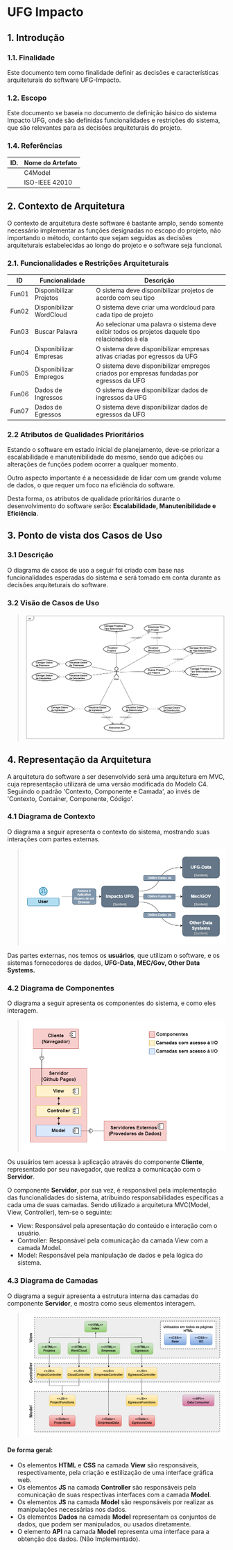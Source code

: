 # UFG Impacto

## 1. Introdução

### 1.1. Finalidade

  Este documento tem como finalidade definir as decisões e características arquiteturais do software UFG-Impacto.

### 1.2. Escopo

  Este documento se baseia no documento de definição básico do sistema Impacto UFG, onde são definidas funcionalidades e restrições do sistema, que são relevantes para as decisões arquiteturais do projeto.
 
### 1.4. Referências 
 
| ID. | Nome do Artefato |
| --  |     --           |
|     | C4Model          |
|     | ISO-IEEE 42010   |


## 2. Contexto de Arquitetura

O contexto de arquitetura deste software é bastante amplo, sendo somente necessário implementar as funções designadas no escopo do projeto, não importando o método, contanto que sejam seguidas as decisões arquiteturais estabelecidas ao longo do projeto e o software seja funcional. 

### 2.1. Funcionalidades e Restrições Arquiteturais

|ID|Funcionalidade|Descrição|
|--|--|--|
|Fun01|Disponibilizar Projetos|O sistema deve disponibilizar projetos de acordo com seu tipo|
|Fun02|Disponibilizar WordCloud|O sistema deve criar uma wordcloud para cada tipo de projeto|
|Fun03|Buscar Palavra|Ao selecionar uma palavra o sistema deve exibir todos os projetos daquele tipo relacionados à ela|
|Fun04|Disponibilizar Empresas|O sistema deve disponibilizar empresas ativas criadas por egressos da UFG|
|Fun05|Disponibilizar Empregos|O sistema deve disponibilizar empregos criados por empresas fundadas por egressos da UFG|
|Fun06|Dados de Ingressos|O sistema deve disponibilizar dados de ingressos da UFG|
|Fun07|Dados de Egressos|O sistema deve disponibilizar dados de egressos da UFG|

### 2.2 Atributos de Qualidades Prioritários

Estando o software em estado inicial de planejamento, deve-se priorizar a escalabilidade e manutenibilidade do mesmo, sendo que adições ou alterações de funções podem ocorrer a qualquer momento. 

Outro aspecto importante é a necessidade de lidar com um grande volume de dados, o que requer um foco na eficiência do software. 

Desta forma, os atributos de qualidade prioritários durante o desenvolvimento do software serão: **Escalabilidade, Manutenibilidade e Eficiência**.

## 3. Ponto de vista dos Casos de Uso

### 3.1 Descrição

O diagrama de casos de uso a seguir foi criado com base nas funcionalidades esperadas do sistema e será tomado em conta durante as decisões arquiteturais do software.

### 3.2 Visão de Casos de Uso

>![Image](https://github.com/Dener-arx/ufg-impacto/blob/main/Arquitetura/Imagem/Casos%20de%20Uso.png)

## 4. Representação da Arquitetura

  A arquitetura do software a ser desenvolvido será uma arquitetura em MVC, cuja representação utilizará de uma versão modificada do Modelo C4. Seguindo o padrão 'Contexto, Componente e Camada', ao invés de 'Contexto, Container, Componente, Código'. 

### 4.1 Diagrama de Contexto

O diagrama a seguir apresenta o contexto do sistema, mostrando suas interações com partes externas.

>![Image](https://github.com/Dener-arx/ufg-impacto/blob/main/Arquitetura/Imagem/Diagrama%20de%20Contexto.png)

Das partes externas, nos temos os **usuários**, que utilizam o software, e os sistemas fornecedores de dados, **UFG-Data, MEC/Gov, Other Data Systems.**

### 4.2 Diagrama de Componentes

 O diagrama a seguir apresenta os componentes do sistema, e como eles interagem.
 
>![Image](https://github.com/Dener-arx/ufg-impacto/blob/main/Arquitetura/Imagem/Diagrama%20de%20Componentes.png)

Os usuários tem acessa à aplicação através do componente **Cliente**, representado por seu navegador, que realiza a comunicação com o **Servidor**.

O componente **Servidor**, por sua vez, é responsável pela implementação das funcionalidades do sistema, atribuindo responsabilidades específicas a cada uma de suas camadas. Sendo utilizado a arquitetura MVC(Model, View, Controller), tem-se o seguinte:
- View: Responsável pela apresentação do conteúdo e interação com o usuário.
- Controller: Responsável pela comunicação da camada View com a camada Model.
- Model: Responsável pela manipulação de dados e pela lógica do sistema.

### 4.3 Diagrama de Camadas

O diagrama a seguir apresenta a estrutura interna das camadas do componente **Servidor**, e mostra como seus elementos interagem.

>![Image](https://github.com/Dener-arx/ufg-impacto/blob/main/Arquitetura/Imagem/Diagrama%20de%20Camadas.png)

#### De forma geral:
- Os elementos **HTML** e **CSS** na camada **View** são responsáveis, respectivamente, pela criação e estilização de uma interface gráfica web.
- Os elementos **JS** na camada **Controller** são responsáveis pela comunicação de suas respectivas interfaces com a camada **Model**.
- Os elementos **JS** na camada **Model** são responsáveis por realizar as manipulações necessárias nos dados.
- Os elementos **Dados** na camada **Model** representam os conjuntos de dados, que podem ser manipulados, ou usados diretamente.
- O elemento **API** na camada **Model** representa uma interface para a obtenção dos dados. (Não Implementado). 


